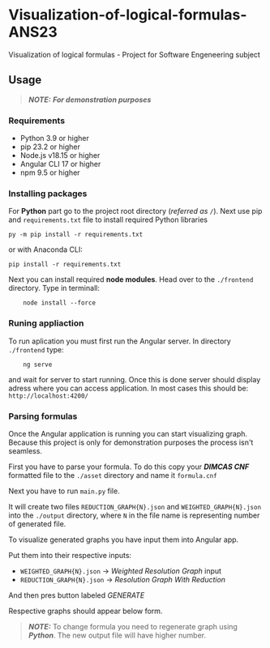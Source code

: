 # Visualization-of-logical-formulas-ANS23

<p>Visualization of logical formulas - Project for Software Engeneering subject</p>

## Usage

> **_NOTE:_**  ***For demonstration purposes***

### Requirements

* Python 3.9 or higher
* pip 23.2 or higher
* Node.js v18.15 or higher
* Angular CLI 17 or higher
* npm 9.5 or higher

### Installing packages

For **Python** part go to the project root directory (*referred as* `/`).
Next use pip and `requirements.txt` file to install required Python libraries

```
py -m pip install -r requirements.txt
```

or with Anaconda CLI:

```
pip install -r requirements.txt
```

Next you can install required **node modules**. Head over to the `./frontend` directory.
Type in terminall:

```
    node install --force
```

### Runing appliaction

To run aplication you must first run the Angular server.
In directory `./frontend` type:

```
    ng serve
```

and wait for server to start running. 
Once this is done server should display adress where you can access application.
In most cases this should be: `http://localhost:4200/`

### Parsing formulas

<p>Once the Angular application is running you can start visualizing graph. 
Because this project is only for demonstration purposes the process isn't seamless.</p>

First you have to parse your formula. To do this copy your ***DIMCAS CNF*** formatted file 
to the `./asset` directory and name it `formula.cnf`

Next you have to run `main.py` file. 

It will create two files `REDUCTION_GRAPH{N}.json` and `WEIGHTED_GRAPH{N}.json` into the `./output` directory, where `N` in the file name is representing number of generated file.

To visualize generated graphs you have input them into Angular app.

Put them into their respective inputs:
* `WEIGHTED_GRAPH{N}.json` -> *Weighted Resolution Graph* input 
* `REDUCTION_GRAPH{N}.json` -> *Resolution Graph With Reduction*

And then pres button labeled *GENERATE*

Respective graphs should appear below form.

> **_NOTE:_**  To change formula you need to regenerate graph using ***Python***. The new output file will have higher number.

